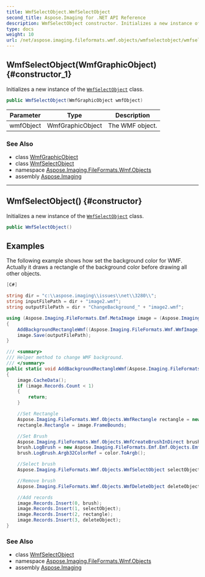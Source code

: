 ```yaml
---
title: WmfSelectObject.WmfSelectObject
second_title: Aspose.Imaging for .NET API Reference
description: WmfSelectObject constructor. Initializes a new instance of the WmfSelectObject class
type: docs
weight: 10
url: /net/aspose.imaging.fileformats.wmf.objects/wmfselectobject/wmfselectobject/
---
```

## WmfSelectObject(WmfGraphicObject) {#constructor_1}

Initializes a new instance of the [`WmfSelectObject`](../) class.

```csharp
public WmfSelectObject(WmfGraphicObject wmfObject)
```

| Parameter | Type | Description |
| --- | --- | --- |
| wmfObject | WmfGraphicObject | The WMF object. |

### See Also

* class [WmfGraphicObject](../../wmfgraphicobject/)
* class [WmfSelectObject](../)
* namespace [Aspose.Imaging.FileFormats.Wmf.Objects](../../wmfselectobject/)
* assembly [Aspose.Imaging](../../../)

---

## WmfSelectObject() {#constructor}

Initializes a new instance of the [`WmfSelectObject`](../) class.

```csharp
public WmfSelectObject()
```

## Examples

The following example shows how set the background color for WMF. Actually it draws a rectangle of the background color before drawing all other objects.

```csharp
[C#]

string dir = "c:\\aspose.imaging\\issues\\net\\3280\\";
string inputFilePath = dir + "image2.wmf";
string outputFilePath = dir + "ChangeBackground_" + "image2.wmf";

using (Aspose.Imaging.FileFormats.Emf.MetaImage image = (Aspose.Imaging.FileFormats.Emf.MetaImage)Aspose.Imaging.Image.Load(inputFilePath))
{
    AddBackgroundRectangleWmf((Aspose.Imaging.FileFormats.Wmf.WmfImage)image, Aspose.Imaging.Color.Blue);
    image.Save(outputFilePath);
}

/// <summary>
/// Helper method to change WMF background. 
/// </summary>
public static void AddBackgroundRectangleWmf(Aspose.Imaging.FileFormats.Wmf.WmfImage image, Aspose.Imaging.Color color)
{
    image.CacheData();
    if (image.Records.Count < 1)
    {
        return;
    }

    //Set Rectangle
    Aspose.Imaging.FileFormats.Wmf.Objects.WmfRectangle rectangle = new Aspose.Imaging.FileFormats.Wmf.Objects.WmfRectangle();
    rectangle.Rectangle = image.FrameBounds;

    //Set Brush
    Aspose.Imaging.FileFormats.Wmf.Objects.WmfCreateBrushInDirect brush = new Aspose.Imaging.FileFormats.Wmf.Objects.WmfCreateBrushInDirect();
    brush.LogBrush = new Aspose.Imaging.FileFormats.Emf.Emf.Objects.EmfLogBrushEx();
    brush.LogBrush.Argb32ColorRef = color.ToArgb();

    //Select brush
    Aspose.Imaging.FileFormats.Wmf.Objects.WmfSelectObject selectObject = new Aspose.Imaging.FileFormats.Wmf.Objects.WmfSelectObject(brush);

    //Remove brush
    Aspose.Imaging.FileFormats.Wmf.Objects.WmfDeleteObject deleteObject = new Aspose.Imaging.FileFormats.Wmf.Objects.WmfDeleteObject(brush);

    //Add records
    image.Records.Insert(0, brush);
    image.Records.Insert(1, selectObject);
    image.Records.Insert(2, rectangle);
    image.Records.Insert(3, deleteObject);
}
```

### See Also

* class [WmfSelectObject](../)
* namespace [Aspose.Imaging.FileFormats.Wmf.Objects](../../wmfselectobject/)
* assembly [Aspose.Imaging](../../../)


